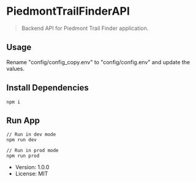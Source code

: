 # PiedmontTrailFinderAPI

> Backend API for Piedmont Trail Finder application.

## Usage

Rename "config/config_copy.env" to "config/config.env" and update the values.

## Install Dependencies

```
npm i
```

## Run App

```
// Run in dev mode
npm run dev

// Run in prod mode
npm run prod
```

- Version: 1.0.0
- License: MIT
